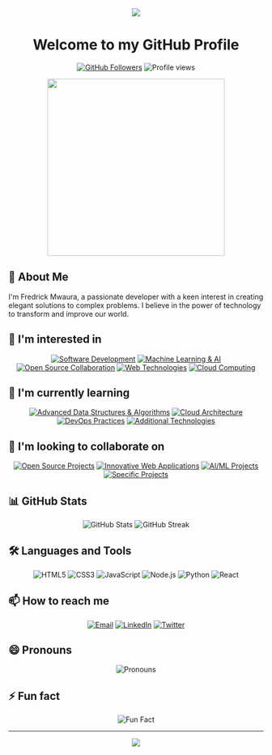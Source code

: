 <div align="center">
  <img src="https://capsule-render.vercel.app/api?type=waving&color=gradient&height=200&section=header&text=Fredrick%20Mwaura&fontSize=80&fontAlignY=35&animation=fadeIn" />
</div>

<h1 align="center">Welcome to my GitHub Profile</h1>

<p align="center">
  <a href="https://github.com/fredrick-mwaura"><img src="https://img.shields.io/github/followers/fredrick-mwaura?label=Followers&style=social" alt="GitHub Followers" /></a>
  <img src="https://komarev.com/ghpvc/?username=fredrick-mwaura&label=Profile%20views&color=0e75b6&style=flat" alt="Profile views" />
</p>

<div align="center">
  <img src="https://media.giphy.com/media/qgQUggAC3Pfv687qPC/giphy.gif" width="350" />
</div>

## 👋 About Me

I'm Fredrick Mwaura, a passionate developer with a keen interest in creating elegant solutions to complex problems. I believe in the power of technology to transform and improve our world.

## 👀 I'm interested in
<p align="center">
  <a href="#"><img src="https://img.shields.io/badge/Software_Development-8B5CF6?style=for-the-badge&logoColor=white" alt="Software Development" /></a>
  <a href="#"><img src="https://img.shields.io/badge/Machine_Learning_&_AI-D946EF?style=for-the-badge&logoColor=white" alt="Machine Learning & AI" /></a>
  <a href="#"><img src="https://img.shields.io/badge/Open_Source_Collaboration-F97316?style=for-the-badge&logoColor=white" alt="Open Source Collaboration" /></a>
  <a href="#"><img src="https://img.shields.io/badge/Web_Technologies-0EA5E9?style=for-the-badge&logoColor=white" alt="Web Technologies" /></a>
  <a href="#"><img src="https://img.shields.io/badge/Cloud_Computing-9b87f5?style=for-the-badge&logoColor=white" alt="Cloud Computing" /></a>
</p>

## 🌱 I'm currently learning
<p align="center">
  <a href="#"><img src="https://img.shields.io/badge/Advanced_Data_Structures_&_Algorithms-E5DEFF?style=for-the-badge&logo=codecademy&logoColor=000000" alt="Advanced Data Structures & Algorithms" /></a>
  <a href="#"><img src="https://img.shields.io/badge/Cloud_Architecture-D3E4FD?style=for-the-badge&logo=amazon-aws&logoColor=000000" alt="Cloud Architecture" /></a>
  <a href="#"><img src="https://img.shields.io/badge/DevOps_Practices-FFDEE2?style=for-the-badge&logo=docker&logoColor=000000" alt="DevOps Practices" /></a>
  <a href="#"><img src="https://img.shields.io/badge/Additional_Technologies-FDE1D3?style=for-the-badge&logo=coursera&logoColor=000000" alt="Additional Technologies" /></a>
</p>

## 💞️ I'm looking to collaborate on
<p align="center">
  <a href="#"><img src="https://img.shields.io/badge/Open_Source_Projects-F2FCE2?style=for-the-badge&logo=github&logoColor=000000" alt="Open Source Projects" /></a>
  <a href="#"><img src="https://img.shields.io/badge/Innovative_Web_Applications-FEF7CD?style=for-the-badge&logo=react&logoColor=000000" alt="Innovative Web Applications" /></a>
  <a href="#"><img src="https://img.shields.io/badge/AI/ML_Projects-FEC6A1?style=for-the-badge&logo=tensorflow&logoColor=000000" alt="AI/ML Projects" /></a>
  <a href="#"><img src="https://img.shields.io/badge/Specific_Projects-F1F0FB?style=for-the-badge&logo=hackster&logoColor=000000" alt="Specific Projects" /></a>
</p>

## 📊 GitHub Stats

<div align="center">
  <img src="https://github-readme-stats.vercel.app/api?username=fredrick-mwaura&show_icons=true&theme=radical" alt="GitHub Stats" />
  <img src="https://github-readme-streak-stats.herokuapp.com/?user=fredrick-mwaura&theme=radical" alt="GitHub Streak" />
</div>

## 🛠️ Languages and Tools

<p align="center">
  <img src="https://img.shields.io/badge/HTML5-E34F26?style=for-the-badge&logo=html5&logoColor=white" alt="HTML5" />
  <img src="https://img.shields.io/badge/CSS3-1572B6?style=for-the-badge&logo=css3&logoColor=white" alt="CSS3" />
  <img src="https://img.shields.io/badge/JavaScript-F7DF1E?style=for-the-badge&logo=javascript&logoColor=black" alt="JavaScript" />
  <img src="https://img.shields.io/badge/Node.js-43853D?style=for-the-badge&logo=node.js&logoColor=white" alt="Node.js" />
  <img src="https://img.shields.io/badge/Python-3776AB?style=for-the-badge&logo=python&logoColor=white" alt="Python" />
  <img src="https://img.shields.io/badge/React-20232A?style=for-the-badge&logo=react&logoColor=61DAFB" alt="React" />
  <!-- Add more technologies you work with -->
</p>

## 📫 How to reach me
<p align="center">
  <a href="mailto:your.email@example.com"><img src="https://img.shields.io/badge/Email-D14836?style=for-the-badge&logo=gmail&logoColor=white" alt="Email" /></a>
  <a href="https://linkedin.com/in/fredrick-mwaura"><img src="https://img.shields.io/badge/LinkedIn-0077B5?style=for-the-badge&logo=linkedin&logoColor=white" alt="LinkedIn" /></a>
  <a href="https://twitter.com/your-twitter"><img src="https://img.shields.io/badge/Twitter-1DA1F2?style=for-the-badge&logo=twitter&logoColor=white" alt="Twitter" /></a>
  <!-- Add more contact methods as needed -->
</p>

## 😄 Pronouns
<p align="center">
  <img src="https://img.shields.io/badge/Your_Pronouns_Here-7E69AB?style=for-the-badge" alt="Pronouns" />
</p>

## ⚡ Fun fact
<p align="center">
  <img src="https://img.shields.io/badge/An_Interesting_Fun_Fact_About_Yourself-6E59A5?style=for-the-badge" alt="Fun Fact" />
</p>

---

<div align="center">
  <img src="https://capsule-render.vercel.app/api?type=waving&color=gradient&height=100&section=footer" />
</div>

<!---
fredrick-mwaura/fredrick-mwaura is a ✨ special ✨ repository because its `README.md` (this file) appears on your GitHub profile.
You can click the Preview link to take a look at your changes.
--->
